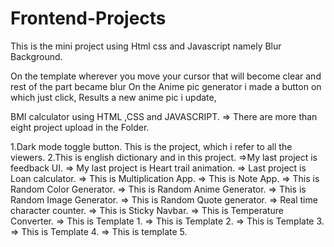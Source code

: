 # Frontend-Projects
This is the mini project using Html css and Javascript namely Blur Background.

On the template wherever you move your cursor that will become clear and rest of the part became blur
On the Anime pic generator i made a button on which just click, Results a new anime pic i update,

BMI calculator using HTML ,CSS and JAVASCRIPT.
=> There are more than eight project upload in the Folder.

1.Dark mode toggle button.
This is the project, which i refer to all the viewers.
2.This is english dictionary and in this project.
=>My last project is  feedback UI.
=> My last project is Heart trail animation.
=> Last project is Loan calculator.
=> This is Multiplication App.
=> This is Note App.
=> This is Random Color Generator.
=> This is Random Anime Generator.
=> This is Random Image Generator.
=> This is Random Quote generator.
=> Real time character counter.
=> This is Sticky Navbar.
=> This is Temperature Converter.
=> This is Template 1.
=> This is Template 2.
=> This is Template 3.
=> This is Template 4.
=> This is template 5.
